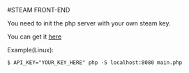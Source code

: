 #STEAM FRONT-END

You need to init the php server with your own steam key.

You can get it [here](http://steamcommunity.com/dev)

Example(Linux):

```
$ API_KEY="YOUR_KEY_HERE" php -S localhost:8080 main.php

```

